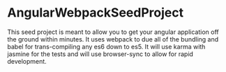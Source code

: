 # AngularWebpackSeedProject
This seed project is meant to allow you to get your angular application off the ground within minutes. It uses webpack to due all of the bundling and babel for trans-compiling any es6 down to es5. It will use karma with jasmine for the tests and will use browser-sync to allow for rapid development.
